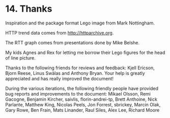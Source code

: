# 14. Thanks

Inspiration and the package format Lego image from Mark Nottingham.

HTTP trend data comes from http://httparchive.org.

The RTT graph comes from presentations done by Mike Belshe.

My kids Agnes and Rex for letting me borrow their Lego figures for the head of line picture.

Thanks to the following friends for reviews and feedback: Kjell Ericson, Bjorn Reese, Linus Swälas and Anthony Bryan. Your help is greatly appreciated and has really improved the document!

During the various iterations, the following friendly people have provided bug reports and improvements to the document: Mikael Olsson, Remi Gacogne, Benjamin Kircher, saivlis, florin-andrei-tp, Brett Anthoine, Nick Parlante, Matthew King, Nicolas Peels, Jon Forrest, sbrickey, Marcin Olak, Gary Rowe, Ben Frain, Mats Linander, Raul Siles, Alex Lee, Richard Moore

